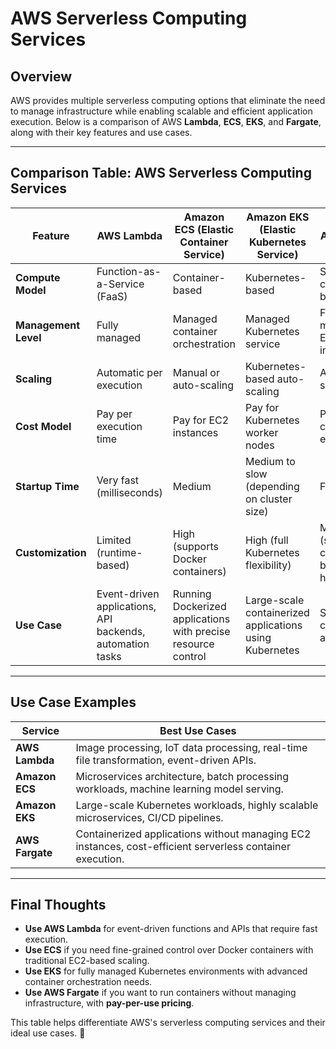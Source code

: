 # AWS Serverless Computing Services

## **Overview**
AWS provides multiple serverless computing options that eliminate the need to manage infrastructure while enabling scalable and efficient application execution. Below is a comparison of AWS **Lambda**, **ECS**, **EKS**, and **Fargate**, along with their key features and use cases.

---

## **Comparison Table: AWS Serverless Computing Services**

| Feature                | **AWS Lambda** | **Amazon ECS (Elastic Container Service)** | **Amazon EKS (Elastic Kubernetes Service)** | **AWS Fargate** |
|------------------------|--------------|--------------------------------------|--------------------------------------|--------------|
| **Compute Model**      | Function-as-a-Service (FaaS) | Container-based | Kubernetes-based | Serverless container-based |
| **Management Level**   | Fully managed | Managed container orchestration | Managed Kubernetes service | Fully managed (no EC2 instances) |
| **Scaling**           | Automatic per execution | Manual or auto-scaling | Kubernetes-based auto-scaling | Automatic scaling |
| **Cost Model**         | Pay per execution time | Pay for EC2 instances | Pay for Kubernetes worker nodes | Pay per container execution |
| **Startup Time**       | Very fast (milliseconds) | Medium | Medium to slow (depending on cluster size) | Fast |
| **Customization**      | Limited (runtime-based) | High (supports Docker containers) | High (full Kubernetes flexibility) | Medium (supports containers, but no direct host access) |
| **Use Case**           | Event-driven applications, API backends, automation tasks | Running Dockerized applications with precise resource control | Large-scale containerized applications using Kubernetes | Serverless containerized applications |

---

## **Use Case Examples**

| **Service**  | **Best Use Cases** |
|-------------|------------------|
| **AWS Lambda** | Image processing, IoT data processing, real-time file transformation, event-driven APIs. |
| **Amazon ECS** | Microservices architecture, batch processing workloads, machine learning model serving. |
| **Amazon EKS** | Large-scale Kubernetes workloads, highly scalable microservices, CI/CD pipelines. |
| **AWS Fargate** | Containerized applications without managing EC2 instances, cost-efficient serverless container execution. |

---

## **Final Thoughts**
- **Use AWS Lambda** for event-driven functions and APIs that require fast execution.  
- **Use ECS** if you need fine-grained control over Docker containers with traditional EC2-based scaling.  
- **Use EKS** for fully managed Kubernetes environments with advanced container orchestration needs.  
- **Use AWS Fargate** if you want to run containers without managing infrastructure, with **pay-per-use pricing**.  

This table helps differentiate AWS's serverless computing services and their ideal use cases. 🚀